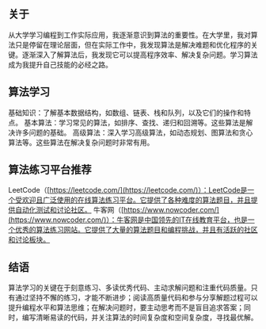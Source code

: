 ## 关于
从大学学习编程到工作实际应用，我逐渐意识到算法的重要性。在大学里，我对算法只是停留在理论层面，但在实际工作中，我发现算法是解决难题和优化程序的关键。逐渐深入了解算法后，我发现它可以提高程序效率、解决复杂问题。学习算法成为我提升自己技能的必经之路。
## 算法学习
基础知识：了解基本数据结构，如数组、链表、栈和队列，以及它们的操作和特点。
基本算法：学习常见的算法，如排序、查找、递归和回溯等。这些算法是解决许多问题的基础。
高级算法：深入学习高级算法，如动态规划、图算法和贪心算法等。这些算法在解决复杂问题时非常有用。
## 算法练习平台推荐
LeetCode（[https://leetcode.com/](https://leetcode.com/)）：LeetCode是一个受欢迎且广泛使用的在线算法练习平台。它提供了各种难度的算法题目，并且提供自动化测试和讨论社区。
牛客网（[https://www.nowcoder.com/](https://www.nowcoder.com/)）：牛客网是中国领先的IT在线教育平台，也是一个优秀的算法练习网站。它提供了大量的算法题目和编程挑战，并且有活跃的社区和讨论板块。
## 结语
算法学习的关键在于刻意练习、多读优秀代码、主动求解问题和注重代码质量。只有通过坚持不懈的练习，才能不断进步；阅读高质量代码和参与分享解题过程可以提升编程水平和算法思维；在解决问题时，要主动思考而不是盲目追求答案；同时，编写清晰易读的代码，并关注算法的时间复杂度和空间复杂度，寻找最优解。


